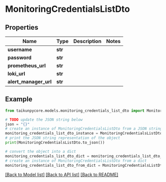 # MonitoringCredentialsListDto


## Properties

Name | Type | Description | Notes
------------ | ------------- | ------------- | -------------
**username** | **str** |  | 
**password** | **str** |  | 
**prometheus_url** | **str** |  | 
**loki_url** | **str** |  | 
**alert_manager_url** | **str** |  | 

## Example

```python
from taikunpycore.models.monitoring_credentials_list_dto import MonitoringCredentialsListDto

# TODO update the JSON string below
json = "{}"
# create an instance of MonitoringCredentialsListDto from a JSON string
monitoring_credentials_list_dto_instance = MonitoringCredentialsListDto.from_json(json)
# print the JSON string representation of the object
print(MonitoringCredentialsListDto.to_json())

# convert the object into a dict
monitoring_credentials_list_dto_dict = monitoring_credentials_list_dto_instance.to_dict()
# create an instance of MonitoringCredentialsListDto from a dict
monitoring_credentials_list_dto_from_dict = MonitoringCredentialsListDto.from_dict(monitoring_credentials_list_dto_dict)
```
[[Back to Model list]](../README.md#documentation-for-models) [[Back to API list]](../README.md#documentation-for-api-endpoints) [[Back to README]](../README.md)


